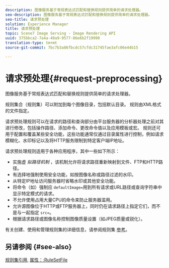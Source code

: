 ```yaml
---
description: 图像服务基于常规表达式匹配和替换规则提供简单的请求处理器。
seo-description: 图像服务基于常规表达式匹配和替换规则提供简单的请求处理器。
seo-title: 请求预处理
solution: Experience Manager
title: 请求预处理
topic: Scene7 Image Serving - Image Rendering API
uuid: 375bbca2-7a4a-49a9-9577-86e6b2f19990
translation-type: tm+mt
source-git-commit: 7bc7b3a86fbcdc57cfdc31745fae3afc06e44b15

---
```



# 请求预处理{#request-preprocessing}

图像服务基于常规表达式匹配和替换规则提供简单的请求处理器。

规则集合（规则集）可以附加到每个图像目录，包括默认目录。 规则由XML格式的文件指定。

请求预处理规则可以在请求的路径和查询部分由平台服务器的分析器处理之前对其进行修改，包括操作路径、添加命令、更改命令值以及应用模板或宏。 规则还可用于配置和覆盖某些安全功能，这些功能通常仅通过目录属性进行控制，例如请求模糊化、水印标记以及将HTTP服务限制到特定客户端IP地址。

请求预处理规则适用于各种应用程序，其中一些如下所示：

* 实施虚 *拟路径机制* ，该机制允许将请求路径重新映射到文件、FTP和HTTP路径。
* 有选择地强制使用安全功能，如按图像名称或路径过滤的水印。
* 从特定IP地址访问服务器时省略水印或其他安全功能。
* 将命令（如）强制应 `defaultImage=`用到所有请求或URL路径或查询字符串中显示特定模式的请求。
* 不允许使用占用大量CPU的命令来防止服务器滥用。
* 允许源图像位于HTTP或FTP服务器上，同时仍在请求路径上指定它们，而不是与一起指定 `src=`。
* 根据请求路径或图像名称控制图像质量设置（如JPEG质量或锐化）。

有关创建、使用和管理规则集的详细信息，请参阅规则集 [参考](../../../../../is-api/image-catalog/image-serving-api-ref/c-image-catalog-reference/c-rule-set-reference/c-rule-set-reference.md#concept-3e5058cf3507470b82cac638df23ea8e)。

## 另请参阅 {#see-also}

[规则集引用](../../../../../is-api/image-catalog/image-serving-api-ref/c-image-catalog-reference/c-rule-set-reference/c-rule-set-reference.md#concept-3e5058cf3507470b82cac638df23ea8e), [属性：:RuleSetFile](../../../../../is-api/image-catalog/image-serving-api-ref/c-image-catalog-reference/c-overview/c-file-formats/r-rule-set-files.md#reference-3e54cb5f4d74411a84889fed056ac093)

